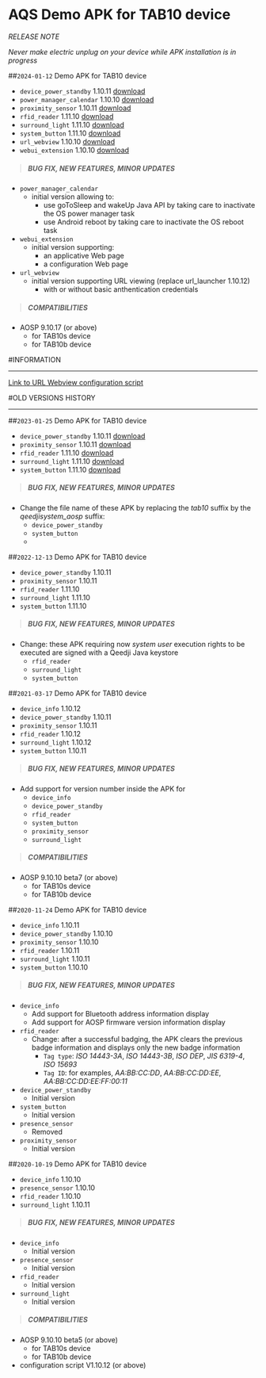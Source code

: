 # AQS Demo APK for TAB10 device
*RELEASE NOTE*

*Never make electric unplug on your device while APK installation is in progress*

##`2024-01-12` Demo APK for TAB10 device
- `device_power_standby` 1.10.11 [download](https://github.com/Qeedji/archives/blob/master/downloads/tab10/APK/device_power_standby-qeedjisystem_aosp-setup-1.10.11.apk)
- `power_manager_calendar` 1.10.10 [download](https://github.com/Qeedji/archives/blob/master/downloads/tab10/APK/power_manager_calendar-qeedjisystem_aosp-setup-1.10.10.apk)
- `proximity_sensor` 1.10.11 [download](https://github.com/Qeedji/archives/blob/master/downloads/tab10/APK/proximity_sensor-tab10-setup-1.10.11.apk)
- `rfid_reader` 1.11.10 [download](https://github.com/Qeedji/archives/blob/master/downloads/tab10/APK/rfid_reader-tab10-setup-1.11.10.apk)
- `surround_light` 1.11.10 [download](https://github.com/Qeedji/archives/blob/master/downloads/tab10/APK/surround_light-tab10-setup-1.11.10.apk)
- `system_button` 1.11.10 [download](https://github.com/Qeedji/archives/blob/master/downloads/tab10/APK/system_button-qeedjisystem_aosp-setup-1.11.10.apk)
- `url_webview` 1.10.10 [download](https://github.com/Qeedji/archives/blob/master/downloads/tab10/APK/url_webview-qeedjisystem_aosp-setup-1.10.10.apk)
- `webui_extension` 1.10.10 [download](https://github.com/Qeedji/archives/blob/master/downloads/tab10/APK/webui_extension-qeedjisystem_aosp-setup-1.10.10.apk)

>##### **BUG FIX, NEW FEATURES, MINOR UPDATES**
- `power_manager_calendar`
	- initial version allowing to:
		- use goToSleep and wakeUp Java API by taking care to inactivate the OS power manager task
		- use Android reboot by taking care to inactivate the OS reboot task
- `webui_extension`
	- initial version supporting:
		- an applicative Web page
		- a configuration Web page
- `url_webview`
	- initial version supporting URL viewing (replace url_launcher 1.10.12)
		- with or without basic anthentication credentials

>##### **COMPATIBILITIES**
- AOSP 9.10.17 (or above)
	- for TAB10s device
	- for TAB10b device

#INFORMATION
***********************************************************************

[Link to URL Webview configuration script](https://github.com/Qeedji/aosp-TAB10s-sdk/tree/master/examples/url_webview/configuration/000000000000.js)

#OLD VERSIONS HISTORY
*********************************************************************************************************

##`2023-01-25` Demo APK for TAB10 device
- `device_power_standby` 1.10.11 [download](https://github.com/Qeedji/archives/blob/master/downloads/tab10/APK/device_power_standby-qeedjisystem_aosp-setup-1.10.11.apk)
- `proximity_sensor` 1.10.11 [download](https://github.com/Qeedji/archives/blob/master/downloads/tab10/APK/proximity_sensor-tab10-setup-1.10.11.apk)
- `rfid_reader` 1.11.10 [download](https://github.com/Qeedji/archives/blob/master/downloads/tab10/APK/rfid_reader-tab10-setup-1.11.10.apk)
- `surround_light` 1.11.10 [download](https://github.com/Qeedji/archives/blob/master/downloads/tab10/APK/surround_light-tab10-setup-1.11.10.apk)
- `system_button` 1.11.10 [download](https://github.com/Qeedji/archives/blob/master/downloads/tab10/APK/system_button-qeedjisystem_aosp-setup-1.11.10.apk)

>##### **BUG FIX, NEW FEATURES, MINOR UPDATES**
- Change the file name of these APK by replacing the *tab10* suffix by the *qeedjisystem_aosp* suffix:
	- `device_power_standby`
	- `system_button`
	-
##`2022-12-13` Demo APK for TAB10 device
- `device_power_standby` 1.10.11
- `proximity_sensor` 1.10.11
- `rfid_reader` 1.11.10
- `surround_light` 1.11.10
- `system_button` 1.11.10

>##### **BUG FIX, NEW FEATURES, MINOR UPDATES**
- Change: these APK requiring now *system user* execution rights to be executed are signed with a Qeedji Java keystore
	- `rfid_reader`
	- `surround_light`
	- `system_button`

##`2021-03-17` Demo APK for TAB10 device
- `device_info` 1.10.12
- `device_power_standby` 1.10.11
- `proximity_sensor` 1.10.11
- `rfid_reader` 1.10.12
- `surround_light` 1.10.12
- `system_button` 1.10.11

>##### **BUG FIX, NEW FEATURES, MINOR UPDATES**
- Add support for version number inside the APK for
	- `device_info`
	- `device_power_standby`
    - `rfid_reader`
    - `system_button`
    - `proximity_sensor`
	- `surround_light`
>##### **COMPATIBILITIES**
- AOSP 9.10.10 beta7 (or above)
	- for TAB10s device
	- for TAB10b device

##`2020-11-24` Demo APK for TAB10 device
- `device_info` 1.10.11
- `device_power_standby` 1.10.10
- `proximity_sensor` 1.10.10
- `rfid_reader` 1.10.11
- `surround_light` 1.10.11
- `system_button` 1.10.10

>##### **BUG FIX, NEW FEATURES, MINOR UPDATES**
- `device_info`
    - Add support for Bluetooth address information display
    - Add support for AOSP firmware version information display
- `rfid_reader`
     - Change: after a successful badging, the APK clears the previous badge information and displays only the new badge information
     	- `Tag type`: *ISO 14443-3A*, *ISO 14443-3B*, *ISO DEP*, *JIS 6319-4*, *ISO 15693*
     	- `Tag ID`: for examples, *AA:BB:CC:DD*, *AA:BB:CC:DD:EE*, *AA:BB:CC:DD:EE:FF:00:11*
- `device_power_standby`
    - Initial version
- `system_button`
    - Initial version
- `presence_sensor`
	- Removed
- `proximity_sensor`
	- Initial version

##`2020-10-19` Demo APK for TAB10 device
- `device_info` 1.10.10
- `presence_sensor` 1.10.10
- `rfid_reader` 1.10.10
- `surround_light` 1.10.11

>##### **BUG FIX, NEW FEATURES, MINOR UPDATES**
- `device_info`
	- Initial version
- `presence_sensor`
 	- Initial version
- `rfid_reader`
 	- Initial version
- `surround_light`
 	- Initial version

>##### **COMPATIBILITIES**
- AOSP 9.10.10 beta5 (or above)
	- for TAB10s device
	- for TAB10b device
- configuration script V1.10.12 (or above)
